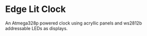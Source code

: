 # Edge Lit Clock

An Atmega328p powered clock using acryllic panels and ws2812b addressable LEDs as displays.
